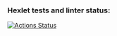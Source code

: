 ### Hexlet tests and linter status:
[![Actions Status](https://github.com/burko-ra/php-project-48/workflows/hexlet-check/badge.svg)](https://github.com/burko-ra/php-project-48/actions)
